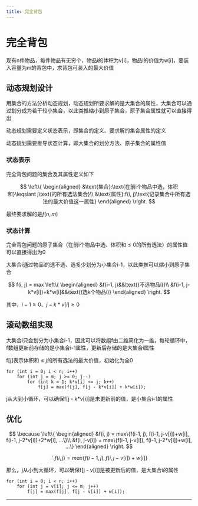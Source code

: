 ```yaml
---
title: 完全背包
---
```


# 完全背包

<script type="text/javascript" src="/include/head.js"></script>

现有n件物品，每件物品有无穷个，物品i的体积为v[i]，物品i的价值为w[i]，要装入容量为m的背包中，求背包可装入的最大价值

## 动态规划设计

用集合的方法分析动态规划，动态规划所要求解的是大集合的属性，大集合可以通过划分成为若干较小集合，以此类推缩小到原子集合，原子集合属性就可以直接得出

动态规划需要定义状态表示，即集合的定义、要求解的集合属性的定义

动态规划需要推导状态计算，即大集合的划分方法、原子集合的属性值

### 状态表示

完全背包问题的集合及其属性定义如下

$$
\left\{
\begin{aligned}
&\text{集合}:\text{在前i个物品中选，体积和}\leqslant j\text{的所有选法集合}\\
&\text{属性}:f(i, j)\text{记录集合中所有选法的最大价值这一属性}
\end{aligned}
\right.
$$

最终要求解的是$f(n, m)$

### 状态计算

完全背包问题的原子集合（在前i个物品中选、体积和$\leqslant 0$的所有选法）的属性值可以直接得出为0

大集合i通过物品i的选不选、选多少划分为小集合i-1，以此类推可以缩小到原子集合

$$
f(i, j) = max
\left\{
\begin{aligned}
&f(i-1, j)&&\text{(不选物品i)}\\
&f(i-1, j-k*v[i])+k*w[i]&&\text{(选k个物品i)}
\end{aligned}
\right.
$$

其中，$i-1 \geqslant 0$、$j-k*v[i] \geqslant 0$

## 滚动数组实现

大集合i只会划分为小集合i-1，因此可以将数组f由二维简化为一维，每轮循环中，f数组更新前存储的是小集合i-1属性，更新后存储的是大集合i属性

f[j]表示体积和$\leqslant j$的所有选法的最大价值，初始化为全0

```
for (int i = 0; i < n; i++)
    for (int j = m; j >= 0; j--)
        for (int k = 1; k*v[i] <= j; k++)
            f[j] = max(f[j], f[j - k*v[i]] + k*w[i]);
```

j从大到小循环，可以确保f[j - k*v[i]]是未更新前的值，是小集合i-1的属性

## 优化

$$
\because
\left\{
\begin{aligned}
&f(i, j) = max\{f(i-1, j), f(i-1, j-v[i])+w[i], f(i-1, j-2*v[i])+2*w[i], ...\}\\
&f(i, j-v[i]) = max\{f(i-1, j-v[i]), f(i-1, j-2*v[i])+w[i], ...\}
\end{aligned}
\right.
$$

$$\therefore f(i, j) = max\{f(i-1, j), f(i, j-v[i])+w[i]\}$$

那么，j从小到大循环，可以确保f[j - v[i]]是被更新后的值，是大集合i的属性

```
for (int i = 0; i < n; i++)
    for (int j = v[i]; j <= m; j++)
        f[j] = max(f[j], f[j - v[i]] + w[i]);
```

---

<script type="text/javascript" src="/include/tail.js"></script>
